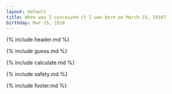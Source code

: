 ```yaml
---
layout: default
title: When was I conceived if I was born on March 15, 1910?
birthday: Mar 15, 1910
---
```


{% include header.md %}

{% include guess.md %}

{% include calculate.md %}

{% include safety.md %}

{% include footer.md %}



